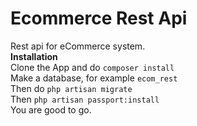 # Ecommerce Rest Api
Rest api for eCommerce system.<br>
<b>Installation</b><br>
Clone the App and do `composer install` <br>
Make a database, for example `ecom_rest`<br>
Then do `php artisan migrate`<br>
Then `php artisan passport:install`<br>
You are good to go.
